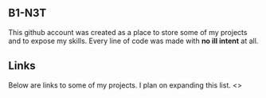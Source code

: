 ## B1-N3T ##

This github account was created as a place to store some of my projects and to expose my skills. 
Every line of code was made with **no ill intent** at all.

## Links ##

Below are links to some of my projects. I plan on expanding this list.
<>
